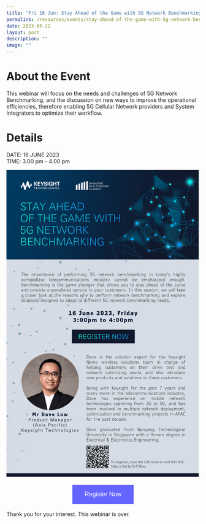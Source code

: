 ```yaml
---
title: "Fri 16 Jun: Stay Ahead of the Game with 5G Network Benchmarking"
permalink: /resources/events/stay-ahead-of-the-game-with-5g-network-benchmarking/
date: 2023-05-22
layout: post
description: ""
image: ""
---
```

# About the Event

This webinar will focus on the needs and challenges of 5G Network Benchmarking, and the discussion on new ways to improve the operational efficiencies, therefore enabling 5G Cellular Network providers and System Integrators to optimize their workflow.

# Details
DATE: 16 JUNE 2023 <br> 
TIME: 3.00 pm - 4.00 pm

![Keysight Webinar 2023](/images/events/edmss_keysight%20webinar.png)

<style>
#register {
  background-color: #0000ff;
  border: none;
  color: white;
  padding: 16px 32px;
  text-align: center;
  font-size: 16px;
  margin: 4px 2px;
  opacity: 0.6;
  transition: 0.3s;
  display: inline-block;
  text-decoration: none;
  cursor: pointer;
}
</style>

<center><a href="https://bit.ly/3nP3has" target="_blank"><button id="register" class="btn">Register Now</button></a></center>

Thank you for your interest. This webinar is over.